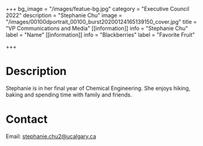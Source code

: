 +++
bg_image = "/images/featue-bg.jpg"
category = "Executive Council 2022"
description = "Stephanie Chu"
image = "/images/00100dportrait_00100_burst20200124165139150_cover.jpg"
title = "VP Communications and Media"
[[information]]
info = "Stephanie Chu"
label = "Name"
[[information]]
info = "Blackberries"
label = "Favorite Fruit"

+++
# Description

Stephanie is in her final year of Chemical Engineering. She enjoys hiking, baking and spending time with family and friends.

# Contact

Email: stephanie.chu2@ucalgary.ca